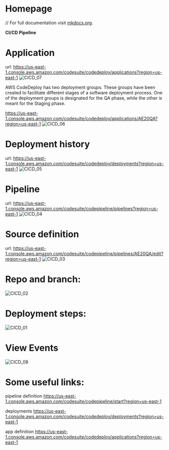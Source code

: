 # Homepage

// For full documentation visit [mkdocs.org](https://www.mkdocs.org).

**CI/CD Pipeline**
# **Application**
url: <https://us-east-1.console.aws.amazon.com/codesuite/codedeploy/applications?region=us-east-1>
![CICD_07](https://github.com/AmericanaExchange/RareBookHub/assets/817567/2ef166c8-1674-45aa-9df8-c4efcc4b4e95)

AWS CodeDeploy has two deployment groups. These groups have been created to facilitate different stages of a software deployment process. One of the deployment groups is designated for the QA phase, while the other is meant for the Staging phase.

<https://us-east-1.console.aws.amazon.com/codesuite/codedeploy/applications/AE20QA?region=us-east-1>
![CICD_06](https://github.com/AmericanaExchange/RareBookHub/assets/817567/202c8ec8-15aa-45d4-93e3-bad3ba1e1256)

# **Deployment history**
url: <https://us-east-1.console.aws.amazon.com/codesuite/codedeploy/deployments?region=us-east-1>
![CICD_05](https://github.com/AmericanaExchange/RareBookHub/assets/817567/0782d025-43de-4f82-bdc4-29d0524eb707)
# **Pipeline**
url: <https://us-east-1.console.aws.amazon.com/codesuite/codepipeline/pipelines?region=us-east-1>
![CICD_04](https://github.com/AmericanaExchange/RareBookHub/assets/817567/61498073-33f6-4b88-8c43-dcc8f8c67b89)
# **Source definition**
url: <https://us-east-1.console.aws.amazon.com/codesuite/codepipeline/pipelines/AE20QA/edit?region=us-east-1>
![CICD_03](https://github.com/AmericanaExchange/RareBookHub/assets/817567/1a905658-128c-4610-89b3-23650c58cfcd)
# **Repo and branch:**
![CICD_02](https://github.com/AmericanaExchange/RareBookHub/assets/817567/74b10349-5713-4230-b66e-ca0b8afc4a33)
# **Deployment steps:**
![CICD_01](https://github.com/AmericanaExchange/RareBookHub/assets/817567/012401d4-93d8-4eba-a5c4-7a786392a4f2)

# **View Events**
![CICD_08](https://github.com/AmericanaExchange/RareBookHub/assets/817567/fc12fd8b-c5dc-4153-b65d-e9de2dd7c645)

# **Some useful links:** 

pipeline definition
https://us-east-1.console.aws.amazon.com/codesuite/codepipeline/start?region=us-east-1

deployments
https://us-east-1.console.aws.amazon.com/codesuite/codedeploy/deployments?region=us-east-1

app definition
https://us-east-1.console.aws.amazon.com/codesuite/codedeploy/applications?region=us-east-1

